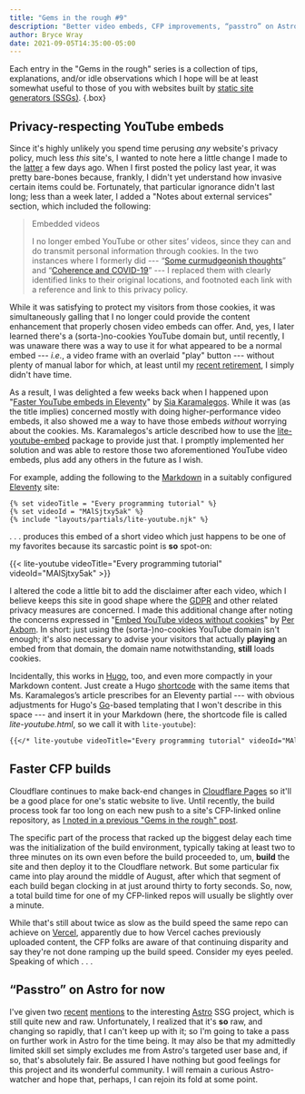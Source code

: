 ```yaml
---
title: "Gems in the rough #9"
description: "Better video embeds, CFP improvements, “passtro” on Astro."
author: Bryce Wray
date: 2021-09-05T14:35:00-05:00
---
```


Each entry in the "Gems in the rough" series is a collection of tips, explanations, and/or idle observations which I hope will be at least somewhat useful to those of you with websites built by [static site generators (SSGs)](https://jamstack.org/generators).
{.box}

## Privacy-respecting YouTube embeds

Since it's highly unlikely you spend time perusing *any* website's privacy policy, much less *this* site's, I wanted to note here a little change I made to the [latter](/privacy/) a few days ago. When I first posted the policy last year, it was pretty bare-bones because, frankly, I didn't yet understand how invasive certain items could be. Fortunately, that particular ignorance didn't last long; less than a week later, I added a "Notes about external services" section, which included the following:

> <span class="h3">Embedded videos</span>
>
> I no longer embed YouTube or other sites’ videos, since they can and do transmit personal information through cookies. In the two instances where I formerly did --- “[Some curmudgeonish thoughts](/posts/2018/11/some-curmudgeonish-thoughts/)” and “[Coherence and COVID-19](/posts/2020/03/coherence-covid-19/)” --- I replaced them with clearly identified links to their original locations, and footnoted each link with a reference and link to this privacy policy.

While it was satisfying to protect my visitors from those cookies, it was simultaneously galling that I no longer could provide the content enhancement that properly chosen video embeds can offer. And, yes, I later learned there's a (sorta-)no-cookies YouTube domain but, until recently, I was unaware there was a way to use it for what appeared to be a normal embed --- *i.e.*, a video frame with an overlaid "play" button --- without plenty of manual labor for which, at least until my [recent retirement](/posts/2021/09/transition/), I simply didn't have time.

As a result, I was delighted a few weeks back when I happened upon "[Faster YouTube embeds in Eleventy](https://sia.codes/posts/lite-youtube-embed-eleventy/)" by [Sia Karamalegos](https://github.com/siakaramalegos/). While it was (as the title implies) concerned mostly with doing higher-performance video embeds, it also showed me a way to have those embeds *without* worrying about the cookies. Ms. Karamalegos's article described how to use the [lite-youtube-embed](https://github.com/paulirish/lite-youtube-embed) package to provide just that. I promptly implemented her solution and was able to restore those two aforementioned YouTube video embeds, plus add any others in the future as I wish.

For example, adding the following to the [Markdown](https://daringfireball.net/projects/markdown) in a suitably configured [Eleventy](https://11ty.dev) site:

```jinja
{% set videoTitle = "Every programming tutorial" %}
{% set videoId = "MAlSjtxy5ak" %}
{% include "layouts/partials/lite-youtube.njk" %}
```

.&nbsp;.&nbsp;.&nbsp;produces this embed of a short video which just happens to be one of my favorites because its sarcastic point is **so** spot-on:

{{< lite-youtube videoTitle="Every programming tutorial" videoId="MAlSjtxy5ak" >}}

I altered the code a little bit to add the disclaimer after each video, which I believe keeps this site in good shape where the [GDPR](https://gdpr-info.eu/) and other related privacy measures are concerned. I made this additional change after noting the concerns expressed in "[Embed YouTube videos without cookies](https://axbom.com/embed-youtube-videos-without-cookies/)" by [Per Axbom](https://twitter.com/axbom). In short: just using the (sorta-)no-cookies YouTube domain isn't enough; it's also necessary to advise your visitors that actually **playing** an embed from that domain, the domain name notwithstanding, **still** loads cookies.

Incidentally, this works in [Hugo](https://gohugo.io), too, and even more compactly in your Markdown content. Just create a Hugo [shortcode](https://gohugo.io/content-management/shortcodes/) with the same items that Ms. Karamalegos’s article prescribes for an Eleventy partial --- with obvious adjustments for Hugo's [Go](https://go-lang.org)-based templating that I won't describe in this space --- and insert it in your Markdown (here, the shortcode file is called *lite-youtube.html*, so we call it with `lite-youtube`):

```md
{{</* lite-youtube videoTitle="Every programming tutorial" videoId="MAlSjtxy5ak" */>}}
```

## Faster CFP builds

Cloudflare continues to make back-end changes in [Cloudflare Pages](https://pages.cloudflare.com) so it'll be a good place for one's static website to live. Until recently, the build process took far too long on each new push to a site's CFP-linked online repository, as [I noted in a previous "Gems in the rough" post](/posts/2021/08/gems-in-rough-08/#using-speedlify-to-compare-vendors/).

The specific part of the process that racked up the biggest delay each time was the initialization of the build environment, typically taking at least two to three minutes on its own even before the build proceeded to, um, **build** the site and then deploy it to the Cloudflare network. But some particular fix came into play around the middle of August, after which that segment of each build began clocking in at just around thirty to forty seconds. So, now, a total build time for one of my CFP-linked repos will usually be slightly over a minute.

While that's still about twice as slow as the build speed the same repo can achieve on [Vercel](https://vercel.com), apparently due to how Vercel caches previously uploaded content, the CFP folks are aware of that continuing disparity and say they're not done ramping up the build speed. Consider my eyes peeled. Speaking of which&nbsp;.&nbsp;.&nbsp;.

## “Passtro” on Astro for now

I've given two [recent](/posts/2021/08/gems-in-rough-08/) [mentions](/posts/2021/08/boy-oh-grandboy/) to the interesting [Astro](https://astro.build) SSG project, which is still quite new and raw. Unfortunately, I realized that it's **so** raw, and changing so rapidly, that I can't keep up with it; so I'm going to take a pass on further work in Astro for the time being. It may also be that my admittedly limited skill set simply excludes me from Astro's targeted user base and, if so, that's absolutely fair. Be assured I have nothing but good feelings for this project and its wonderful community. I will remain a curious Astro-watcher and hope that, perhaps, I can rejoin its fold at some point.
